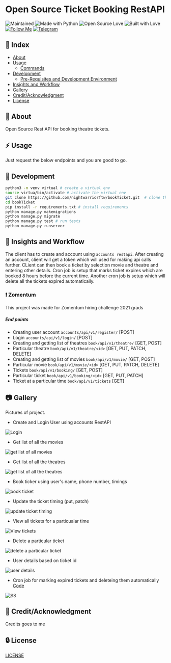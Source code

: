 # Open Source Ticket Booking RestAPI

![Maintained](https://img.shields.io/maintenance/yes/2020?style=for-the-badge&logo=github) ![Made with Python](https://img.shields.io/badge/Made%20with-Python-blueviolet?style=for-the-badge&logo=python) ![Open Source Love](https://img.shields.io/badge/Open%20Source-%E2%99%A5-red?style=for-the-badge&logo=open-source-initiative) ![Built with Love](https://img.shields.io/badge/Built%20With-%E2%99%A5-critical?style=for-the-badge&logo=ko-fi) [![Follow Me](https://img.shields.io/twitter/follow/nightwarriorftw?color=blue&label=Follow%20%40nightwarrior_xx&logo=twitter&style=for-the-badge)](https://twitter.com/intent/follow?screen_name=nightwarriorftw) [![Telegram](https://img.shields.io/badge/Telegram-Chat-informational?style=for-the-badge&logo=telegram)](https://telegram.me/nightwarriorftw)

## :ledger: Index

- [About](#beginner-about)
- [Usage](#zap-usage)
  - [Commands](#package-commands)
- [Development](#wrench-development)
  - [Pre-Requisites and Development Environment](#notebook-pre-requisites)
- [Insights and Workflow](#beginner-insights)
- [Gallery](#camera-gallery)
- [Credit/Acknowledgment](#star2-creditacknowledgment)
- [License](#lock-license)

## :beginner: About

Open Source Rest API for booking theatre tickets.

## :zap: Usage

Just request the below endpoints and you are good to go.

## :wrench: Development

```BASH
python3 -m venv virtual # create a virtual env
source virtua/bin/activate # activate the virtual env
git clone https://github.com/nightwarriorftw/bookTicket.git  # clone the project
cd bookTicket
pip install -r requirements.txt # install requirements
python manage.py makemigrations
python manage.py migrate
python manage.py test # run tests
python manage.py runserver
```

## :beginner: Insights and Workflow
The client has to create and account using `accounts restapi`. After creating an account, client will get a token which will used for making api calls further.
CLient can then book a ticket by selection movie and theatre and entering other details. Cron job is setup that marks ticket expires which are booked 8 hours before the current time. Another cron job is setup which will delete all the tickets expired automatically.

### :exclamation: Zomentum

This project was made for Zomentum hiring challenge 2021 grads

##### End points

- Creating user account `accounts/api/v1/register/` [POST]
- Login `accounts/api/v1/login/` [POST]
- Creating and getting list of theatres `book/api/v1/theatre/` [GET, POST]
- Particular theatre `book/api/v1/theatre/<id>` [GET, PUT, PATCH, DELETE]
- Creating and getting list of movies `book/api/v1/movie/` [GET, POST]
- Particular movie `book/api/v1/movie/<id>` [GET, PUT, PATCH, DELETE]
- Tickets `book/api/v1/booking/` [GET, POST]
- Particular ticket `book/api/v1/booking/<id>` [GET, PUT, PATCH]
- Ticket at a particular time `book/api/v1/tickets` [GET]


## :camera: Gallery

Pictures of project.

- Create and Login User using accounts RestAPI

![Login](./public/0.png)

- Get list of all the movies

![get list of all movies](./public/get-list-of-movie.png)

- Get list of all the theatres

![get list of all the theatres](./public/get-list-of-theatre.png)

- Book ticker using user's name, phone number, timings

![book ticket](./public/booking-tickets.png)

- Update the ticket timing (put, patch)

![update ticket timing](./public/update-ticket-timing.png)

- View all tickets for a particualar time

![View tickets](./public/ticket_at_particular_time.png)

- Delete a particular ticket

![delete a particular ticket](./public/delete-a-particular-ticket.png)

- User details based on ticket id

![user details](./public/user-details.png)

- Cron job for marking expired tickets and deleteing them automatically [Code](https://github.com/nightwarriorftw/bookTicket/blob/master/booking/cron.py)

![SS](./public/cron-job.png)

## :star2: Credit/Acknowledgment

Credits goes to me

## :lock: License

[LICENSE](/LICENSE)
